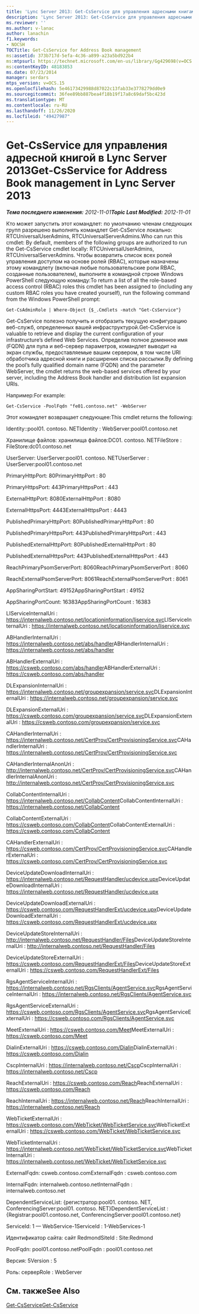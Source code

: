 ```yaml
---
title: 'Lync Server 2013: Get-CsService для управления адресными книгами'
description: 'Lync Server 2013: Get-CsService для управления адресными книгами.'
ms.reviewer: ''
ms.author: v-lanac
author: lanachin
f1.keywords:
- NOCSH
TOCTitle: Get-CsService for Address Book management
ms:assetid: 373b717d-5efa-4c36-a899-a23a5bd922b4
ms:mtpsurl: https://technet.microsoft.com/en-us/library/Gg429698(v=OCS.15)
ms:contentKeyID: 48183853
ms.date: 07/23/2014
manager: serdars
mtps_version: v=OCS.15
ms.openlocfilehash: 5e46173429988d87022c13fab33e3778279dd0e9
ms.sourcegitcommit: 36fee89bb887bea4f18b19f17a8c69daf5bc423d
ms.translationtype: MT
ms.contentlocale: ru-RU
ms.lasthandoff: 11/26/2020
ms.locfileid: "49427987"
---
```

# <a name="get-csservice-for-address-book-management-in-lync-server-2013"></a><span data-ttu-id="fb4aa-103">Get-CsService для управления адресной книгой в Lync Server 2013</span><span class="sxs-lookup"><span data-stu-id="fb4aa-103">Get-CsService for Address Book management in Lync Server 2013</span></span>

<div data-xmlns="http://www.w3.org/1999/xhtml">

<div class="topic" data-xmlns="http://www.w3.org/1999/xhtml" data-msxsl="urn:schemas-microsoft-com:xslt" data-cs="https://msdn.microsoft.com/">

<div data-asp="https://msdn2.microsoft.com/asp">



</div>

<div id="mainSection">

<div id="mainBody"><span data-ttu-id="fb4aa-104">

<span> </span></span><span class="sxs-lookup"><span data-stu-id="fb4aa-104">

<span> </span></span></span>

<span data-ttu-id="fb4aa-105">_**Тема последнего изменения:** 2012-11-01_</span><span class="sxs-lookup"><span data-stu-id="fb4aa-105">_**Topic Last Modified:** 2012-11-01_</span></span>

<span data-ttu-id="fb4aa-106">Кто может запустить этот командлет: по умолчанию членам следующих групп разрешено выполнять командлет Get-CsService локально: RTCUniversalUserAdmins, RTCUniversalServerAdmins.</span><span class="sxs-lookup"><span data-stu-id="fb4aa-106">Who can run this cmdlet: By default, members of the following groups are authorized to run the Get-CsService cmdlet locally: RTCUniversalUserAdmins, RTCUniversalServerAdmins.</span></span> <span data-ttu-id="fb4aa-107">Чтобы возвратить список всех ролей управления доступом на основе ролей (RBAC), которые назначены этому командлету (включая любые пользовательские роли RBAC, созданные пользователем), выполните в командной строке Windows PowerShell следующую команду:</span><span class="sxs-lookup"><span data-stu-id="fb4aa-107">To return a list of all the role-based access control (RBAC) roles this cmdlet has been assigned to (including any custom RBAC roles you have created yourself), run the following command from the Windows PowerShell prompt:</span></span>

    Get-CsAdminRole | Where-Object {$_.Cmdlets -match "Get-CsService"}

<span data-ttu-id="fb4aa-108">Get-CsService полезно получить и отобразить текущую конфигурацию веб-служб, определенных вашей инфраструктурой.</span><span class="sxs-lookup"><span data-stu-id="fb4aa-108">Get-CsService is valuable to retrieve and display the current configuration of your infrastructure’s defined Web Services.</span></span> <span data-ttu-id="fb4aa-109">Определив полное доменное имя (FQDN) для пула и веб-сервер параметров, командлет выводит на экран службы, предоставляемые вашим сервером, в том числе URI обработчика адресной книги и расширения списка рассылки.</span><span class="sxs-lookup"><span data-stu-id="fb4aa-109">By defining the pool’s fully qualified domain name (FQDN) and the parameter WebServer, the cmdlet returns the web-based services offered by your server, including the Address Book handler and distribution list expansion URIs.</span></span>

<span data-ttu-id="fb4aa-110">Например:</span><span class="sxs-lookup"><span data-stu-id="fb4aa-110">For example:</span></span>

    Get-CsService -PoolFqdn "fe01.contoso.net" -WebServer

<span data-ttu-id="fb4aa-111">Этот командлет возвращает следующее:</span><span class="sxs-lookup"><span data-stu-id="fb4aa-111">This cmdlet returns the following:</span></span>

<span data-ttu-id="fb4aa-112">Identity::pool01. contoso. NET</span><span class="sxs-lookup"><span data-stu-id="fb4aa-112">Identity : WebServer:pool01.contoso.net</span></span>

<span data-ttu-id="fb4aa-113">Хранилище файлов: хранилища файлов:DC01. contoso. NET</span><span class="sxs-lookup"><span data-stu-id="fb4aa-113">FileStore : FileStore:dc01.contoso.net</span></span>

<span data-ttu-id="fb4aa-114">UserServer: UserServer:pool01. contoso. NET</span><span class="sxs-lookup"><span data-stu-id="fb4aa-114">UserServer : UserServer:pool01.contoso.net</span></span>

<span data-ttu-id="fb4aa-115">PrimaryHttpPort: 80</span><span class="sxs-lookup"><span data-stu-id="fb4aa-115">PrimaryHttpPort : 80</span></span>

<span data-ttu-id="fb4aa-116">PrimaryHttpsPort: 443</span><span class="sxs-lookup"><span data-stu-id="fb4aa-116">PrimaryHttpsPort : 443</span></span>

<span data-ttu-id="fb4aa-117">ExternalHttpPort: 8080</span><span class="sxs-lookup"><span data-stu-id="fb4aa-117">ExternalHttpPort : 8080</span></span>

<span data-ttu-id="fb4aa-118">ExternalHttpsPort: 4443</span><span class="sxs-lookup"><span data-stu-id="fb4aa-118">ExternalHttpsPort : 4443</span></span>

<span data-ttu-id="fb4aa-119">PublishedPrimaryHttpPort: 80</span><span class="sxs-lookup"><span data-stu-id="fb4aa-119">PublishedPrimaryHttpPort : 80</span></span>

<span data-ttu-id="fb4aa-120">PublishedPrimaryHttpsPort: 443</span><span class="sxs-lookup"><span data-stu-id="fb4aa-120">PublishedPrimaryHttpsPort : 443</span></span>

<span data-ttu-id="fb4aa-121">PublishedExternalHttpPort: 80</span><span class="sxs-lookup"><span data-stu-id="fb4aa-121">PublishedExternalHttpPort : 80</span></span>

<span data-ttu-id="fb4aa-122">PublishedExternalHttpsPort: 443</span><span class="sxs-lookup"><span data-stu-id="fb4aa-122">PublishedExternalHttpsPort : 443</span></span>

<span data-ttu-id="fb4aa-123">ReachPrimaryPsomServerPort: 8060</span><span class="sxs-lookup"><span data-stu-id="fb4aa-123">ReachPrimaryPsomServerPort : 8060</span></span>

<span data-ttu-id="fb4aa-124">ReachExternalPsomServerPort: 8061</span><span class="sxs-lookup"><span data-stu-id="fb4aa-124">ReachExternalPsomServerPort : 8061</span></span>

<span data-ttu-id="fb4aa-125">AppSharingPortStart: 49152</span><span class="sxs-lookup"><span data-stu-id="fb4aa-125">AppSharingPortStart : 49152</span></span>

<span data-ttu-id="fb4aa-126">AppSharingPortCount: 16383</span><span class="sxs-lookup"><span data-stu-id="fb4aa-126">AppSharingPortCount : 16383</span></span>

<span data-ttu-id="fb4aa-127">LIServiceInternalUri : https://internalweb.contoso.net/locationinformation/liservice.svc</span><span class="sxs-lookup"><span data-stu-id="fb4aa-127">LIServiceInternalUri : https://internalweb.contoso.net/locationinformation/liservice.svc</span></span>

<span data-ttu-id="fb4aa-128">ABHandlerInternalUri : https://internalweb.contoso.net/abs/handler</span><span class="sxs-lookup"><span data-stu-id="fb4aa-128">ABHandlerInternalUri : https://internalweb.contoso.net/abs/handler</span></span>

<span data-ttu-id="fb4aa-129">ABHandlerExternalUri : https://csweb.contoso.com/abs/handler</span><span class="sxs-lookup"><span data-stu-id="fb4aa-129">ABHandlerExternalUri : https://csweb.contoso.com/abs/handler</span></span>

<span data-ttu-id="fb4aa-130">DLExpansionInternalUri : https://internalweb.contoso.net/groupexpansion/service.svc</span><span class="sxs-lookup"><span data-stu-id="fb4aa-130">DLExpansionInternalUri : https://internalweb.contoso.net/groupexpansion/service.svc</span></span>

<span data-ttu-id="fb4aa-131">DLExpansionExternalUri : https://csweb.contoso.com/groupexpansion/service.svc</span><span class="sxs-lookup"><span data-stu-id="fb4aa-131">DLExpansionExternalUri : https://csweb.contoso.com/groupexpansion/service.svc</span></span>

<span data-ttu-id="fb4aa-132">CAHandlerInternalUri : https://internalweb.contoso.net/CertProv/CertProvisioningService.svc</span><span class="sxs-lookup"><span data-stu-id="fb4aa-132">CAHandlerInternalUri : https://internalweb.contoso.net/CertProv/CertProvisioningService.svc</span></span>

<span data-ttu-id="fb4aa-133">CAHandlerInternalAnonUri : http://internalweb.contoso.net/CertProv/CertProvisioningService.svc</span><span class="sxs-lookup"><span data-stu-id="fb4aa-133">CAHandlerInternalAnonUri : http://internalweb.contoso.net/CertProv/CertProvisioningService.svc</span></span>

<span data-ttu-id="fb4aa-134">CollabContentInternalUri : https://internalweb.contoso.net/CollabContent</span><span class="sxs-lookup"><span data-stu-id="fb4aa-134">CollabContentInternalUri : https://internalweb.contoso.net/CollabContent</span></span>

<span data-ttu-id="fb4aa-135">CollabContentExternalUri : https://csweb.contoso.com/CollabContent</span><span class="sxs-lookup"><span data-stu-id="fb4aa-135">CollabContentExternalUri : https://csweb.contoso.com/CollabContent</span></span>

<span data-ttu-id="fb4aa-136">CAHandlerExternalUri : https://csweb.contoso.com/CertProv/CertProvisioningService.svc</span><span class="sxs-lookup"><span data-stu-id="fb4aa-136">CAHandlerExternalUri : https://csweb.contoso.com/CertProv/CertProvisioningService.svc</span></span>

<span data-ttu-id="fb4aa-137">DeviceUpdateDownloadInternalUri : https://internalweb.contoso.net/RequestHandler/ucdevice.upx</span><span class="sxs-lookup"><span data-stu-id="fb4aa-137">DeviceUpdateDownloadInternalUri : https://internalweb.contoso.net/RequestHandler/ucdevice.upx</span></span>

<span data-ttu-id="fb4aa-138">DeviceUpdateDownloadExternalUri : https://csweb.contoso.com/RequestHandlerExt/ucdevice.upx</span><span class="sxs-lookup"><span data-stu-id="fb4aa-138">DeviceUpdateDownloadExternalUri : https://csweb.contoso.com/RequestHandlerExt/ucdevice.upx</span></span>

<span data-ttu-id="fb4aa-139">DeviceUpdateStoreInternalUri : http://internalweb.contoso.net/RequestHandler/Files</span><span class="sxs-lookup"><span data-stu-id="fb4aa-139">DeviceUpdateStoreInternalUri : http://internalweb.contoso.net/RequestHandler/Files</span></span>

<span data-ttu-id="fb4aa-140">DeviceUpdateStoreExternalUri : https://csweb.contoso.com/RequestHandlerExt/Files</span><span class="sxs-lookup"><span data-stu-id="fb4aa-140">DeviceUpdateStoreExternalUri : https://csweb.contoso.com/RequestHandlerExt/Files</span></span>

<span data-ttu-id="fb4aa-141">RgsAgentServiceInternalUri : https://internalweb.contoso.net/RgsClients/AgentService.svc</span><span class="sxs-lookup"><span data-stu-id="fb4aa-141">RgsAgentServiceInternalUri : https://internalweb.contoso.net/RgsClients/AgentService.svc</span></span>

<span data-ttu-id="fb4aa-142">RgsAgentServiceExternalUri : https://csweb.contoso.com/RgsClients/AgentService.svc</span><span class="sxs-lookup"><span data-stu-id="fb4aa-142">RgsAgentServiceExternalUri : https://csweb.contoso.com/RgsClients/AgentService.svc</span></span>

<span data-ttu-id="fb4aa-143">MeetExternalUri : https://csweb.contoso.com/Meet</span><span class="sxs-lookup"><span data-stu-id="fb4aa-143">MeetExternalUri : https://csweb.contoso.com/Meet</span></span>

<span data-ttu-id="fb4aa-144">DialinExternalUri : https://csweb.contoso.com/Dialin</span><span class="sxs-lookup"><span data-stu-id="fb4aa-144">DialinExternalUri : https://csweb.contoso.com/Dialin</span></span>

<span data-ttu-id="fb4aa-145">CscpInternalUri : https://internalweb.contoso.net/Cscp</span><span class="sxs-lookup"><span data-stu-id="fb4aa-145">CscpInternalUri : https://internalweb.contoso.net/Cscp</span></span>

<span data-ttu-id="fb4aa-146">ReachExternalUri : https://csweb.contoso.com/Reach</span><span class="sxs-lookup"><span data-stu-id="fb4aa-146">ReachExternalUri : https://csweb.contoso.com/Reach</span></span>

<span data-ttu-id="fb4aa-147">ReachInternalUri : https://internalweb.contoso.net/Reach</span><span class="sxs-lookup"><span data-stu-id="fb4aa-147">ReachInternalUri : https://internalweb.contoso.net/Reach</span></span>

<span data-ttu-id="fb4aa-148">WebTicketExternalUri : https://csweb.contoso.com/WebTicket/WebTicketService.svc</span><span class="sxs-lookup"><span data-stu-id="fb4aa-148">WebTicketExternalUri : https://csweb.contoso.com/WebTicket/WebTicketService.svc</span></span>

<span data-ttu-id="fb4aa-149">WebTicketInternalUri : https://internalweb.contoso.net/WebTicket/WebTicketService.svc</span><span class="sxs-lookup"><span data-stu-id="fb4aa-149">WebTicketInternalUri : https://internalweb.contoso.net/WebTicket/WebTicketService.svc</span></span>

<span data-ttu-id="fb4aa-150">ExternalFqdn: csweb.contoso.com</span><span class="sxs-lookup"><span data-stu-id="fb4aa-150">ExternalFqdn : csweb.contoso.com</span></span>

<span data-ttu-id="fb4aa-151">InternalFqdn: internalweb.contoso.net</span><span class="sxs-lookup"><span data-stu-id="fb4aa-151">InternalFqdn : internalweb.contoso.net</span></span>

<span data-ttu-id="fb4aa-152">DependentServiceList: {регистратор:pool01. contoso. NET, ConferencingServer:pool01. contoso. NET}</span><span class="sxs-lookup"><span data-stu-id="fb4aa-152">DependentServiceList : {Registrar:pool01.contoso.net, ConferencingServer:pool01.contoso.net}</span></span>

<span data-ttu-id="fb4aa-153">ServiceId: 1 — WebService-1</span><span class="sxs-lookup"><span data-stu-id="fb4aa-153">ServiceId : 1-WebServices-1</span></span>

<span data-ttu-id="fb4aa-154">Идентификатор сайта: сайт Redmond</span><span class="sxs-lookup"><span data-stu-id="fb4aa-154">SiteId : Site:Redmond</span></span>

<span data-ttu-id="fb4aa-155">PoolFqdn: pool01.contoso.net</span><span class="sxs-lookup"><span data-stu-id="fb4aa-155">PoolFqdn : pool01.contoso.net</span></span>

<span data-ttu-id="fb4aa-156">Версия: 5</span><span class="sxs-lookup"><span data-stu-id="fb4aa-156">Version : 5</span></span>

<span data-ttu-id="fb4aa-157">Роль: сервер</span><span class="sxs-lookup"><span data-stu-id="fb4aa-157">Role : WebServer</span></span>

<div>

## <a name="see-also"></a><span data-ttu-id="fb4aa-158">См. также</span><span class="sxs-lookup"><span data-stu-id="fb4aa-158">See Also</span></span>


[<span data-ttu-id="fb4aa-159">Get-CsService</span><span class="sxs-lookup"><span data-stu-id="fb4aa-159">Get-CsService</span></span>](https://docs.microsoft.com/powershell/module/skype/Get-CsService)  
  

<span data-ttu-id="fb4aa-160"></div>

</div>

<span> </span>

</div>

</div>

</span><span class="sxs-lookup"><span data-stu-id="fb4aa-160"></div>

</div>

<span> </span>

</div>

</div>

</span></span></div>

